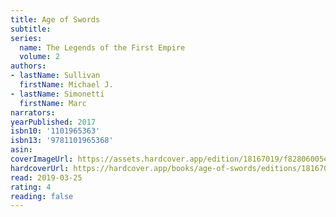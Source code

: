```yaml
---
title: Age of Swords
subtitle:
series:
  name: The Legends of the First Empire
  volume: 2
authors:
- lastName: Sullivan
  firstName: Michael J.
- lastName: Simonetti
  firstName: Marc
narrators:
yearPublished: 2017
isbn10: '1101965363'
isbn13: '9781101965368'
asin:
coverImageUrl: https://assets.hardcover.app/edition/18167019/f82806005e84aa4cb4f9642a41bdabdf2287425f.jpeg
hardcoverUrl: https://hardcover.app/books/age-of-swords/editions/18167019
read: 2019-03-25
rating: 4
reading: false
---
```

